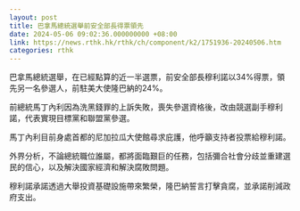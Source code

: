 ```yaml
---
layout: post
title: 巴拿馬總統選舉前安全部長得票領先
date: 2024-05-06 09:02:36.000000000 +08:00
link: https://news.rthk.hk/rthk/ch/component/k2/1751936-20240506.htm
categories: rthk
---
```


巴拿馬總統選舉，在已經點算的近一半選票，前安全部長穆利諾以34%得票，領先另一名參選人，前駐美大使隆巴納的24%。

前總統馬丁內利因為洗黑錢罪的上訴失敗，喪失參選資格後，改由競選副手穆利諾，代表實現目標黨和聯盟黨參選。

馬丁內利目前身處首都的尼加拉瓜大使館尋求庇護，他呼籲支持者投票給穆利諾。

外界分析，不論總統職位誰屬，都將面臨艱巨的任務，包括彌合社會分歧並重建選民的信心，以及解決國家經濟和解決腐敗問題。

穆利諾承諾透過大舉投資基礎設施帶來繁榮，隆巴納誓言打擊貪腐，並承諾削減政府支出。
